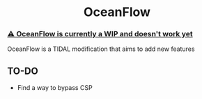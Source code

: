 <h1 align="center">OceanFlow</h1>

### [⚠ OceanFlow is currently a WIP and doesn't work yet](#to-do)

OceanFlow is a TIDAL modification that aims to add new features

## TO-DO

- Find a way to bypass CSP
